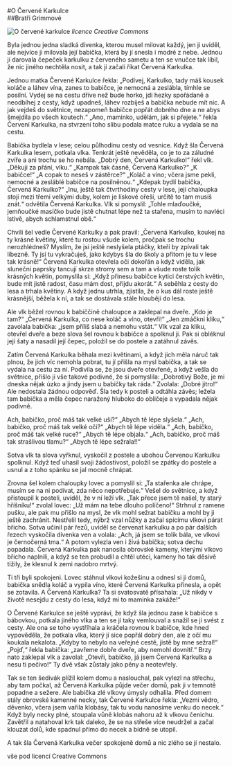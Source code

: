 #O Červené Karkulce  
##Bratři Grimmové  

![O červené karkulce](https://15399cad-a-62cb3a1a-s-sites.googlegroups.com/site/pohadkaocervenekarkulce/home/sta%C5%BEen%C3%BD%20soubor%20%284%29.jpg?attachauth=ANoY7coM1xCzPWAFb1oHrCduh2BohIf8spVrEs0JxKfQ84Tz6vrUaKInA_bnDwDZC0mormfg1B-5oDDKNLYGVslHz9gJlQm5tvKou4c2D74bZFy5HnA5C2eEPFWGPF3jsbFdITNMDNx87a-rTtPlwAflxaTggvmXyh2Z2RFZN2zW_fXc6kfU-18uwI7OHUG_HWRuzM38PVLCdadURhbagei8uVDeqev8CrruVsXrAkjcFqPuMSJfPdsmpLVynr2_lpogrNcByj-1CusvNfKMc_KMJrFXBYY2vA%3D%3D&attredirects=0 "Karkulka")
*licence Creative Commons*

Byla jednou jedna sladká dívenka, kterou musel milovat každý, jen ji uviděl, ale nejvíce ji milovala její babička, která by jí snesla i modré z nebe. Jednou jí darovala čepeček karkulku z červeného sametu a ten se vnučce tak líbil, že nic jiného nechtěla nosit, a tak jí začali říkat Červená Karkulka.

Jednou matka Červené Karkulce řekla: „Podívej, Karkulko, tady máš kousek koláče a láhev vína, zanes to babičce, je nemocná a zeslábla, tímhle se posilní. Vydej se na cestu dříve než bude horko, jdi hezky spořádaně a neodbíhej z cesty, když upadneš, láhev rozbiješ a babička nebude mít nic. A jak vejdeš do světnice, nezapomeň babičce popřát dobrého dne a ne abys šmejdila po všech koutech.“ „Ano, maminko, udělám, jak si přejete.“ řekla Červení Karkulka, na stvrzení toho slibu podala matce ruku a vydala se na cestu.

Babička bydlela v lese; celou půlhodinu cesty od vesnice. Když šla Červená Karkulka lesem, potkala vlka. Tenkrát ještě nevěděla, co je to za záludné zvíře a ani trochu se ho nebála. „Dobrý den, Červená Karkulko!“ řekl vlk. „Děkuji za přání, vlku.“ „Kampak tak časně, Červená Karkulko?“ „K babičce!“ „A copak to neseš v zástěrce?“ „Koláč a víno; včera jsme pekli, nemocné a zesláblé babičce na posilněnou.“ „Kdepak bydlí babička, Červená Karkulko?“ „Inu, ještě tak čtvrthodiny cesty v lese, její chaloupka stojí mezi třemi velkými duby, kolem je lískové ořeší, určitě to tam musíš znát.“ odvětila Červená Karkulka. Vlk si pomyslil: „Tohle mlaďoučké, jemňoučké masíčko bude jistě chutnat lépe než ta stařena, musím to navléci lstivě, abych schlamstnul obě.“

Chvíli šel vedle Červené Karkulky a pak pravil: „Červená Karkulko, koukej na ty krásné květiny, které tu rostou všude kolem, pročpak se trochu nerozhlédneš? Myslím, že jsi ještě neslyšela ptáčky, kteří by zpívali tak líbezně. Ty jsi tu vykračuješ, jako kdybys šla do školy a přitom je tu v lese tak krásně!“ Červená Karkulka otevřela oči dokořán a když viděla, jak sluneční paprsky tancují skrze stromy sem a tam a všude roste tolik krásných květin, pomyslila si: „Když přinesu babičce kytici čerstvých květin, bude mít jistě radost, času mám dost, přijdu akorát.“ A seběhla z cesty do lesa a trhala květiny. A když jednu utrhla, zjistila, že o kus dál roste ještě krásnější, běžela k ní, a tak se dostávala stále hlouběji do lesa.

Ale vlk běžel rovnou k babiččině chaloupce a zaklepal na dveře. „Kdo je tam?“ „Červená Karkulka, co nese koláč a víno, otevři!“ „Jen zmáčkni kliku,“ zavolala babička: „jsem příliš slabá a nemohu vstát.“ Vlk vzal za kliku, otevřel dveře a beze slova šel rovnou k babičce a spolknul ji. Pak si obléknul její šaty a nasadil její čepec, položil se do postele a zatáhnul závěs.

Zatím Červená Karkulka běhala mezi květinami, a když jich měla náruč tak plnou, že jich víc nemohla pobrat, tu jí přišla na mysl babička, a tak se vydala na cestu za ní. Podivila se, že jsou dveře otevřené, a když vešla do světnice, přišlo jí vše takové podivné, že si pomyslila: „Dobrotivý Bože, je mi dneska nějak úzko a jindy jsem u babičky tak ráda.“ Zvolala: „Dobré jitro!“ Ale nedostala žádnou odpověď. Šla tedy k posteli a odtáhla závěs; ležela tam babička a měla čepec naražený hluboko do obličeje a vypadala nějak podivně.

Ach, babičko, proč máš tak velké uši?“ „Abych tě lépe slyšela.“ „Ach, babičko, proč máš tak velké oči?“ „Abych tě lépe viděla.“ „Ach, babičko, proč máš tak velké ruce?“ „Abych tě lépe objala.“ „Ach, babičko, proč máš tak strašlivou tlamu?“ „Abych tě lépe sežrala!!“

Sotva vlk ta slova vyřknul, vyskočil z postele a ubohou Červenou Karkulku spolknul. Když teď uhasil svoji žádostivost, položil se zpátky do postele a usnul a z toho spánku se jal mocně chrápat.

Zrovna šel kolem chaloupky lovec a pomyslil si: „Ta stařenka ale chrápe, musím se na ni podívat, zda něco nepotřebuje.“ Vešel do světnice, a když přistoupil k posteli, uviděl, že v ní leží vlk. „Tak přece jsem tě našel, ty starý hříšníku!“ zvolal lovec: „Už mám na tebe dlouho políčeno!“ Strhnul z ramene pušku, ale pak mu přišlo na mysl, že vlk mohl sežrat babičku a mohl by ji ještě zachránit. Nestřelil tedy, nýbrž vzal nůžky a začal spícímu vlkovi párat břicho. Sotva učinil pár řezů, uviděl se červenat karkulku a po pár dalších řezech vyskočila dívenka ven a volala: „Ach, já jsem se tolik bála, ve vlkovi je černočerná tma.“ A potom vylezla ven i živá babička; sotva dechu popadala. Červená Karkulka pak nanosila obrovské kameny, kterými vlkovo břicho naplnili, a když se ten probudil a chtěl utéci, kameny ho tak děsivě tížily, že klesnul k zemi nadobro mrtvý.

Ti tři byli spokojeni. Lovec stáhnul vlkovi kožešinu a odnesl si ji domů, babička snědla koláč a vypila víno, které Červená Karkulka přinesla, a opět se zotavila. A Červená Karkulka? Ta si svatosvatě přísahala: „Už nikdy v životě nesejdu z cesty do lesa, když mi to maminka zakáže!“

O Červené Karkulce se ještě vypráví, že když šla jednou zase k babičce s bábovkou, potkala jiného vlka a ten se jí taky vemlouval a snažil se ji svést z cesty. Ale ona se toho vystříhala a kráčela rovnou k babičce, kde hned vypověděla, že potkala vlka, který jí sice popřál dobrý den, ale z očí mu koukala nekalota. „Kdyby to nebylo na veřejné cestě, jistě by mne sežral!“ „Pojď,“ řekla babička: „zavřeme dobře dveře, aby nemohl dovnitř.“ Brzy nato zaklepal vlk a zavolal: „Otevři, babičko, já jsem Červená Karkulka a nesu ti pečivo!“ Ty dvě však zůstaly jako pěny a neotevřely.

Tak se ten šedivák plížil kolem domu a naslouchal, pak vylezl na střechu, aby tam počkal, až Červená Karkulka půjde večer domů, pak ji v temnotě popadne a sežere. Ale babička zlé vlkovy úmysly odhalila. Před domem stály obrovské kamenné necky, tak Červené Karkulce řekla: „Vezmi vědro, děvenko, včera jsem vařila klobásy, tak tu vodu nanosíme venku do necek.“ Když byly necky plné, stoupala vůně klobás nahoru až k vlkovu čenichu. Zavětřil a natahoval krk tak daleko, že se na střeše více neudržel a začal klouzat dolů, kde spadnul přímo do necek a bídně se utopil.

A tak šla Červená Karkulka večer spokojeně domů a nic zlého se jí nestalo.

vše pod licencí Creative Commons
